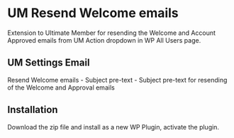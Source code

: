 # UM Resend Welcome emails
Extension to Ultimate Member for resending the Welcome and Account Approved emails from UM Action dropdown in WP All Users page.

## UM Settings Email
Resend Welcome emails - Subject pre-text - Subject pre-text for resending of the Welcome and Approval emails

## Installation
Download the zip file and install as a new WP Plugin, activate the plugin.
